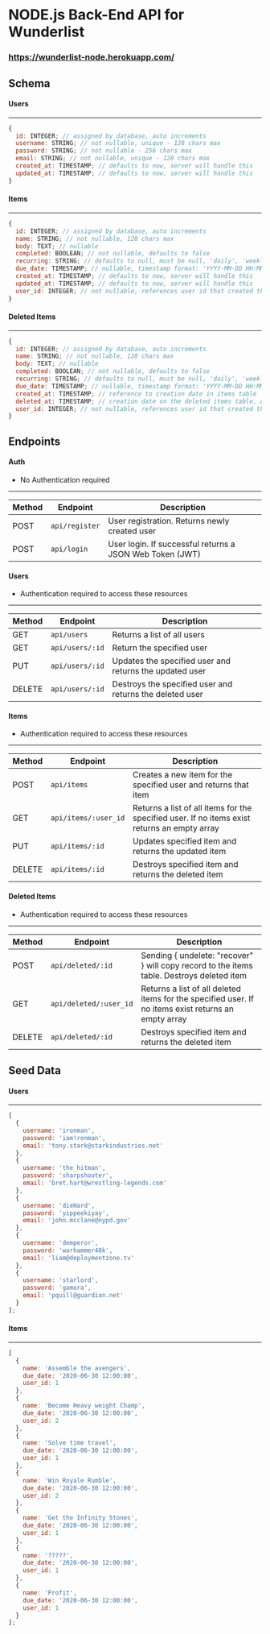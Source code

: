 # NODE.js Back-End API for Wunderlist

### https://wunderlist-node.herokuapp.com/

## Schema

#### Users

---

```js
{
  id: INTEGER; // assigned by database, auto increments
  username: STRING; // not nullable, unique - 128 chars max
  password: STRING; // not nullable - 256 chars max
  email: STRING; // not nullable, unique - 128 chars max
  created_at: TIMESTAMP; // defaults to now, server will handle this
  updated_at: TIMESTAMP; // defaults to now, server will handle this
}
```

#### Items

---

```js
{
  id: INTEGER; // assigned by database, auto increments
  name: STRING; // not nullable, 128 chars max
  body: TEXT; // nullable
  completed: BOOLEAN; // not nullable, defaults to false
  recurring: STRING; // defaults to null, must be null, 'daily', 'weekly' or 'monthly'
  due_date: TIMESTAMP; // nullable, timestamp format: 'YYYY-MM-DD HH:MM:SS' (UTC)
  created_at: TIMESTAMP; // defaults to now, server will handle this
  updated_at: TIMESTAMP; // defaults to now, server will handle this
  user_id: INTEGER; // not nullable, references user id that created this item
}
```

#### Deleted Items

---

```js
{
  id: INTEGER; // assigned by database, auto increments
  name: STRING; // not nullable, 128 chars max
  body: TEXT; // nullable
  completed: BOOLEAN; // not nullable, defaults to false
  recurring: STRING; // defaults to null, must be null, 'daily', 'weekly' or 'monthly'
  due_date: TIMESTAMP; // nullable, timestamp format: 'YYYY-MM-DD HH:MM:SS' (UTC)
  created_at: TIMESTAMP; // reference to creation date in items table
  deleted_at: TIMESTAMP; // creation date on the deleted items table, defaults to now, server will handle this
  user_id: INTEGER; // not nullable, references user id that created this item
}
```

## Endpoints

#### Auth

- No Authentication required
---

| Method | Endpoint         | Description                                              |
| ------ | ---------------- | -------------------------------------------------------- |
| POST   | `api/register`   | User registration. Returns newly created user            |
| POST   | `api/login`      | User login. If successful returns a JSON Web Token (JWT) |

#### Users 

- Authentication required to access these resources
---

| Method | Endpoint        | Description                                              |
| ------ | ----------------| -------------------------------------------------------- |
| GET    | `api/users`     | Returns a list of all users                              |
| GET    | `api/users/:id` | Return the specified user                                |
| PUT    | `api/users/:id` | Updates the specified user and returns the updated user  |
| DELETE | `api/users/:id` | Destroys the specified user and returns the deleted user |



#### Items 

- Authentication required to access these resources
---

| Method | Endpoint             | Description                                                                                  |
| ------ | -------------------- | -------------------------------------------------------------------------------------------- |
| POST   | `api/items`          | Creates a new item for the specified user and returns that item                              |
| GET    | `api/items/:user_id` | Returns a list of all items for the specified user. If no items exist returns an empty array |
| PUT    | `api/items/:id`      | Updates specified item and returns the updated item                                          |
| DELETE | `api/items/:id`      | Destroys specified item and returns the deleted item                                         |


#### Deleted Items 

- Authentication required to access these resources
---

| Method | Endpoint               | Description                                                                                          |
| ------ | ---------------------- | ---------------------------------------------------------------------------------------------------- |
| POST   | `api/deleted/:id`      | Sending { undelete: "recover" } will copy record to the items table. Destroys deleted item           |
| GET    | `api/deleted/:user_id` | Returns a list of all deleted items for the specified user. If no items exist returns an empty array |
| DELETE | `api/deleted/:id`      | Destroys specified item and returns the deleted item                                                 |


## Seed Data

#### Users

---

```js
[
  {
    username: 'ironman',
    password: 'iam!ronman',
    email: 'tony.stark@starkindustries.net'
  },
  {
    username: 'the_hitman',
    password: 'sharpshooter',
    email: 'bret.hart@wrestling-legends.com'
  },
  {
    username: 'dieHard',
    password: 'yippeekiyay',
    email: 'john.mcclane@nypd.gov'
  },
  {
    username: 'demperor',
    password: 'warhammer40k',
    email: 'liam@deploymentzone.tv'
  },
  {
    username: 'starlord',
    password: 'gamora',
    email: 'pquill@guardian.net'
  }
];
```

#### Items

---

```js
[
  {
    name: 'Assemble the avengers',
    due_date: '2020-06-30 12:00:00',
    user_id: 1
  },
  {
    name: 'Become Heavy weight Champ',
    due_date: '2020-06-30 12:00:00',
    user_id: 2
  },
  {
    name: 'Solve time travel',
    due_date: '2020-06-30 12:00:00',
    user_id: 1
  },
  {
    name: 'Win Royale Rumble',
    due_date: '2020-06-30 12:00:00',
    user_id: 2
  },
  {
    name: 'Get the Infinity Stones',
    due_date: '2020-06-30 12:00:00',
    user_id: 1
  },
  {
    name: '?????',
    due_date: '2020-06-30 12:00:00',
    user_id: 1
  },
  {
    name: 'Profit',
    due_date: '2020-06-30 12:00:00',
    user_id: 1
  }
];
```

